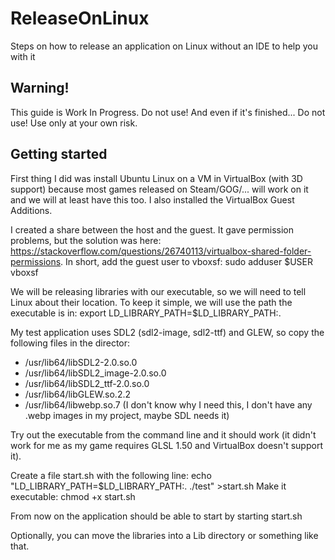 # ReleaseOnLinux
Steps on how to release an application on Linux without an IDE to help you with it

## Warning!
This guide is Work In Progress. Do not use! And even if it's finished... Do not use! Use only at your own risk.

## Getting started
First thing I did was install Ubuntu Linux on a VM in VirtualBox (with 3D support) because most games released on Steam/GOG/... will work on it and we will at least have this too. I also installed the VirtualBox Guest Additions.

I created a share between the host and the guest. It gave permission problems, but the solution was here: https://stackoverflow.com/questions/26740113/virtualbox-shared-folder-permissions. In short, add the guest user to vboxsf: sudo adduser $USER vboxsf

We will be releasing libraries with our executable, so we will need to tell Linux about their location. To keep it simple, we will use the path the executable is in: export LD_LIBRARY_PATH=$LD_LIBRARY_PATH:.

My test application uses SDL2 (sdl2-image, sdl2-ttf) and GLEW, so copy the following files in the director: 
- /usr/lib64/libSDL2-2.0.so.0
- /usr/lib64/libSDL2_image-2.0.so.0
- /usr/lib64/libSDL2_ttf-2.0.so.0
- /usr/lib64/libGLEW.so.2.2
- /usr/lib64/libwebp.so.7 (I don't know why I need this, I don't have any .webp images in my project, maybe SDL needs it)

Try out the executable from the command line and it should work (it didn't work for me as my game requires GLSL 1.50 and VirtualBox doesn't support it).

Create a file start.sh with the following line: echo "LD_LIBRARY_PATH=$LD_LIBRARY_PATH:. ./test" >start.sh
Make it executable: chmod +x start.sh

From now on the application should be able to start by starting start.sh

Optionally, you can move the libraries into a Lib directory or something like that.
